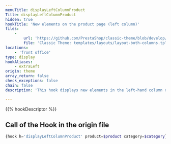```yaml
---
menuTitle: displayLeftColumnProduct
Title: displayLeftColumnProduct
hidden: true
hookTitle: 'New elements on the product page (left column)'
files:
    -
        url: 'https://github.com/PrestaShop/classic-theme/blob/develop/templates/layouts/layout-both-columns.tpl'
        file: 'Classic Theme: templates/layouts/layout-both-columns.tpl'
locations:
    - 'front office'
type: display
hookAliases:
    - extraLeft
origin: theme
array_return: false
check_exceptions: false
chain: false
description: 'This hook displays new elements in the left-hand column of the product page'

---
```


{{% hookDescriptor %}}

## Call of the Hook in the origin file

```php
{hook h='displayLeftColumnProduct' product=$product category=$category}
```
